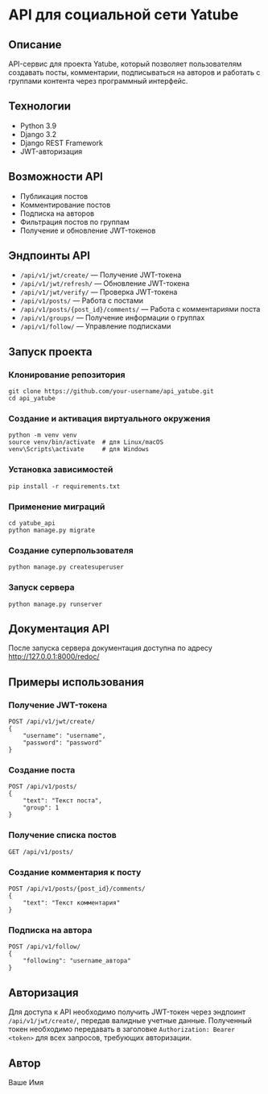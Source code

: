 # API для социальной сети Yatube

## Описание

API-сервис для проекта Yatube, который позволяет пользователям создавать посты, комментарии, подписываться на авторов и работать с группами контента через программный интерфейс.

## Технологии
- Python 3.9
- Django 3.2
- Django REST Framework
- JWT-авторизация

## Возможности API
- Публикация постов
- Комментирование постов
- Подписка на авторов
- Фильтрация постов по группам
- Получение и обновление JWT-токенов

## Эндпоинты API
- `/api/v1/jwt/create/` — Получение JWT-токена
- `/api/v1/jwt/refresh/` — Обновление JWT-токена
- `/api/v1/jwt/verify/` — Проверка JWT-токена
- `/api/v1/posts/` — Работа с постами
- `/api/v1/posts/{post_id}/comments/` — Работа с комментариями поста
- `/api/v1/groups/` — Получение информации о группах
- `/api/v1/follow/` — Управление подписками

## Запуск проекта

### Клонирование репозитория
```
git clone https://github.com/your-username/api_yatube.git
cd api_yatube
```

### Создание и активация виртуального окружения
```
python -m venv venv
source venv/bin/activate  # для Linux/macOS
venv\Scripts\activate     # для Windows
```

### Установка зависимостей
```
pip install -r requirements.txt
```

### Применение миграций
```
cd yatube_api
python manage.py migrate
```

### Создание суперпользователя
```
python manage.py createsuperuser
```

### Запуск сервера
```
python manage.py runserver
```

## Документация API
После запуска сервера документация доступна по адресу http://127.0.0.1:8000/redoc/

## Примеры использования

### Получение JWT-токена
```
POST /api/v1/jwt/create/
{
    "username": "username",
    "password": "password"
}
```

### Создание поста
```
POST /api/v1/posts/
{
    "text": "Текст поста",
    "group": 1
}
```

### Получение списка постов
```
GET /api/v1/posts/
```

### Создание комментария к посту
```
POST /api/v1/posts/{post_id}/comments/
{
    "text": "Текст комментария"
}
```

### Подписка на автора
```
POST /api/v1/follow/
{
    "following": "username_автора"
}
```

## Авторизация

Для доступа к API необходимо получить JWT-токен через эндпоинт `/api/v1/jwt/create/`, передав валидные учетные данные. 
Полученный токен необходимо передавать в заголовке `Authorization: Bearer <token>` для всех запросов, требующих авторизации.

## Автор
Ваше Имя
